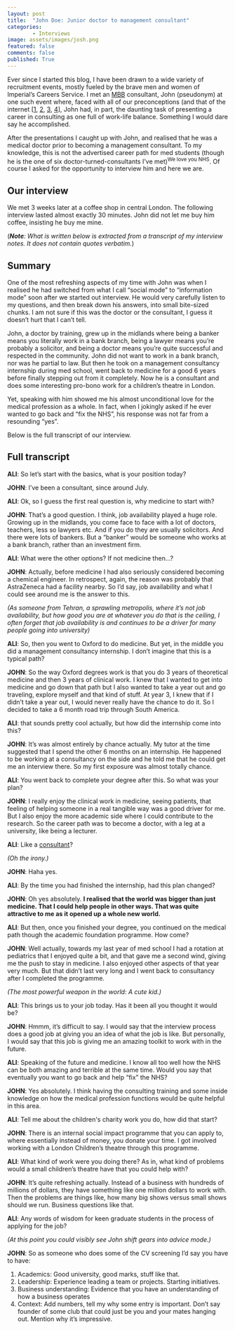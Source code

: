 ```yaml
---
layout: post
title:  "John Doe: Junior doctor to management consultant"
categories:
		- Interviews
image: assets/images/josh.png
featured: false
comments: false
published: True
---
```



Ever since I started this blog, I have been drawn to a wide variety of recruitment events, mostly fueled by the brave men and women of Imperial’s Careers Service. I met an [MBB](https://en.wikipedia.org/wiki/Big_Three_(management_consultancies)) consultant, John (pseudonym) at one such event where, faced with all of our preconceptions (and that of the internet [[1](https://hbr.org/2019/05/the-stigma-that-keeps-consultants-from-using-flex-time), [2](https://www.quora.com/How-do-MBB-consultants-manage-their-work-life-balance), [3](https://managementconsulted.com/consulting-life/work-life-balance-does-it-exist-in-consulting/), [4](https://www.consultancy.uk/career/work-life-balance)], John had, in part, the daunting task of presenting a career in consulting as one full of work-life balance. Something I would dare say he accomplished. 

After the presentations I caught up with John, and realised that he was a medical doctor prior to becoming a management consultant. To my knowledge, this is not the advertised career path for med students (though he is the one of six doctor-turned-consultants I’ve met)<sup>We love you NHS</sup>. Of course I asked for the opportunity to interview him and here we are. 

## Our interview

We met 3 weeks later at a coffee shop in central London. The following interview lasted almost exactly 30 minutes. John did not let me buy him coffee, insisting he buy me mine. 

(***Note**: What is written below is extracted from a transcript of my interview notes. It does not contain quotes verbatim.*)

## Summary

One of the most refreshing aspects of my time with John was when I realised he had switched from what I call “social mode” to “information mode” soon after we started out interview. He would very carefully listen to my questions, and then break down his answers, into small bite-sized chunks. I am not sure if this was the doctor or the consultant, I guess it doesn’t hurt that I can’t tell. 

John, a doctor by training, grew up in the midlands where being a banker means you literally work in a bank branch, being a lawyer means you’re probably a solicitor, and being a doctor means you’re quite successful and respected in the community. John did not want to work in a bank branch, nor was he partial to law. But then he took on a management consultancy internship during med school, went back to medicine for a good 6 years before finally stepping out from it completely. Now he is a consultant and does some interesting pro-bono work for a children’s theatre in London. 

Yet, speaking with him showed me his almost unconditional love for the medical profession as a whole. In fact, when I jokingly asked if he ever wanted to go back and “fix the NHS”, his response was not far from a resounding “yes”. 

Below is the full transcript of our interview.

## Full transcript

**ALI**: So let’s start with the basics, what is your position today?

**JOHN**: I’ve been a consultant, since around July. 

**ALI**: Ok, so I guess the first real question is, why medicine to start with?

**JOHN**: That’s a good question. I think, job availability played a huge role. Growing up in the midlands, you come face to face with a lot of doctors, teachers, less so lawyers etc. And if you do they are usually solicitors. And there were lots of bankers. But a “banker” would be someone who works at a bank branch, rather than an investment firm. 

**ALI**: What were the other options? If not medicine then...?

**JOHN**: Actually, before medicine I had also seriously considered becoming a chemical engineer. In retrospect, again, the reason was probably that AstraZeneca had a facility nearby. So I’d say, job availability and what I could see around me is the answer to this. 

*(As someone from Tehran, a sprawling metropolis, where it’s not job availability, but how good you are at whatever you do that is the ceiling, I often forget that job availability is and continues to be a driver for many people going into university)*

**ALI**: So, then you went to Oxford to do medicine. But yet, in the middle you did a management consultancy internship. I don’t imagine that this is a typical path?

**JOHN**: So the way Oxford degrees work is that you do 3 years of theoretical medicine and then 3 years of clinical work. I knew that I wanted to get into medicine and go down that path but I also wanted to take a year out and go traveling, explore myself and that kind of stuff. At year 3, I knew that if I didn’t take a year out, I would never really have the chance to do it. So I decided to take a 6 month road trip through South America. 

**ALI**: that sounds pretty cool actually, but how did the internship come into this?

**JOHN**: It’s was almost entirely by chance actually. My tutor at the time suggested that I spend the other 6 months on an internship. He happened to be working at a consultancy on the side and he told me that he could get me an interview there. So my first exposure was almost totally chance. 

**ALI**: You went back to complete your degree after this. So what was your plan?

**JOHN**: I really enjoy the clinical work in medicine, seeing patients, that feeling of helping someone in a real tangible way was a good driver for me. But I also enjoy the more academic side where I could contribute to the research. So the career path was to become a doctor, with a leg at a university, like being a lecturer. 

**ALI**: Like a [consultant](https://www.rcplondon.ac.uk/education-practice/advice/consultant-physicians)?

*(Oh the irony.)*

**JOHN**: Haha yes. 

**ALI**: By the time you had finished the internship, had this plan changed?

**JOHN**: Oh yes absolutely. **I realised that the world was bigger than just medicine. That I could help people in other ways. That was quite attractive to me as it opened up a whole new world.**

**ALI**: But then, once you finished your degree, you continued on the medical path though the academic foundation programme. How come?

**JOHN**: Well actually, towards my last year of med school I had a rotation at pediatrics that I enjoyed quite a bit, and that gave me a second wind, giving me the push to stay in medicine. I also enjoyed other aspects of that year very much. But that didn’t last very long and I went back to consultancy after I completed the programme. 

*(The most powerful weapon in the world: A cute kid.)*

**ALI**: This brings us to your job today. Has it been all you thought it would be?

**JOHN**: Hmmm, it’s difficult to say. I would say that the interview process does a good job at giving you an idea of what the job is like. But personally, I would say that this job is giving me an amazing toolkit to work with in the future. 

**ALI**: Speaking of the future and medicine. I know all too well how the NHS can be both amazing and terrible at the same time. Would you say that eventually you want to go back and help “fix” the NHS?

**JOHN**: Yes absolutely. I think having the consulting training and some inside knowledge on how the medical profession functions would be quite helpful in this area. 

**ALI**: Tell me about the children's charity work you do, how did that start?

**JOHN**: There is an internal social impact programme that you can apply to, where essentially instead of money, you donate your time. I got involved working with a London Children’s theatre through this programme. 

**ALI**: What kind of work were you doing there? As in, what kind of problems would a small children’s theatre have that you could help with? 

**JOHN**: It’s quite refreshing actually. Instead of a business with hundreds of millions of dollars, they have something like one million dollars to work with. Then the problems are things like, how many big shows versus small shows should we run. Business questions like that. 

**ALI**: Any words of wisdom for keen graduate students in the process of applying for the job?

*(At this point you could visibly see John shift gears into advice mode.)*

**JOHN**: So as someone who does some of the CV screening I’d say you have to have:
1. Academics: Good university, good marks, stuff like that. 
2. Leadership: Experience leading a team or projects. Starting initiatives. 
3. Business understanding: Evidence that you have an understanding of how a business operates
4. Context: Add numbers, tell my why some entry is important. Don’t say founder of some club that could just be you and your mates hanging out. Mention why it’s impressive.








